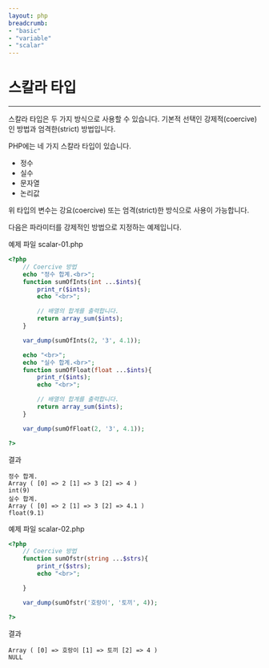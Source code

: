 ```yaml
---
layout: php
breadcrumb:
- "basic"
- "variable"
- "scalar"
---
```


# 스칼라 타입
---
스칼라 타입은 두 가지 방식으로 사용할 수 있습니다. 
기본적 선택인 강제적(coercive)인 방법과 엄격한(strict) 방법입니다.  

PHP에는 네 가지 스칼라 타입이 있습니다.  
* 정수
* 실수
* 문자열
* 논리값

위 타입의 변수는 강요(coercive) 또는 엄격(strict)한 방식으로 사용이 가능합니다.  

다음은 파라미터를 강제적인 방법으로 지정하는 예제입니다.  

예제 파일 scalar-01.php
```php
<?php
	// Coercive 방법
	echo "정수 합계.<br>";
	function sumOfInts(int ...$ints){
		print_r($ints);
		echo "<br>";

		// 배열의 합계를 출력합니다.
    	return array_sum($ints);
	}

	var_dump(sumOfInts(2, '3', 4.1));

	echo "<br>";
	echo "실수 합계.<br>";
	function sumOfFloat(float ...$ints){
		print_r($ints);
		echo "<br>";

		// 배열의 합계를 출력합니다.
    	return array_sum($ints);
	}

	var_dump(sumOfFloat(2, '3', 4.1));

?>
```

결과
```
정수 합계.
Array ( [0] => 2 [1] => 3 [2] => 4 )
int(9)
실수 합계.
Array ( [0] => 2 [1] => 3 [2] => 4.1 )
float(9.1) 
```

예제 파일 scalar-02.php
```php
<?php
	// Coercive 방법
	function sumOfstr(string ...$strs){
		print_r($strs);
		echo "<br>";

	}

	var_dump(sumOfstr('호랑이', '토끼', 4));

?>
```

결과
```
Array ( [0] => 호랑이 [1] => 토끼 [2] => 4 )
NULL 
```

<br>